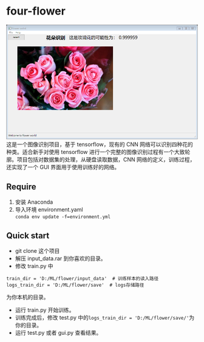 # four-flower

![gui-test](./gui-test.png)
这是一个图像识别项目，基于 tensorflow，现有的 CNN 网络可以识别四种花的种类。适合新手对使用 tensorflow 进行一个完整的图像识别过程有一个大致轮廓。项目包括对数据集的处理，从硬盘读取数据，CNN 网络的定义，训练过程，还实现了一个 GUI 界面用于使用训练好的网络。

## Require

1. 安装 Anaconda
2. 导入环境 environment.yaml  
   `conda env update -f=environment.yml`

## Quick start

- git clone 这个项目
- 解压 input_data.rar 到你喜欢的目录。
- 修改 train.py 中

```
train_dir = 'D:/ML/flower/input_data'  # 训练样本的读入路径
logs_train_dir = 'D:/ML/flower/save'  # logs存储路径
```

为你本机的目录。

- 运行 train.py 开始训练。
- 训练完成后，修改 test.py 中的`logs_train_dir = 'D:/ML/flower/save/'`为你的目录。
- 运行 test.py 或者 gui.py 查看结果。
